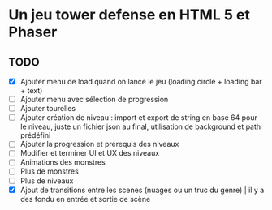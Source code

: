 # Un jeu tower defense en HTML 5 et Phaser

## TODO

- [X] Ajouter menu de load quand on lance le jeu (loading circle + loading bar + text)
- [ ] Ajouter menu avec sélection de progression
- [ ] Ajouter tourelles
- [ ] Ajouter création de niveau : import et export de string en base 64 pour le niveau, juste un fichier json au final, utilisation de background et path prédéfini
- [ ] Ajouter la progression et prérequis des niveaux
- [ ] Modifier et terminer UI et UX des niveaux
- [ ] Animations des monstres
- [ ] Plus de monstres
- [ ] Plus de niveaux
- [X] Ajout de transitions entre les scenes (nuages ou un truc du genre) | il y a des fondu en entrée et sortie de scène 
